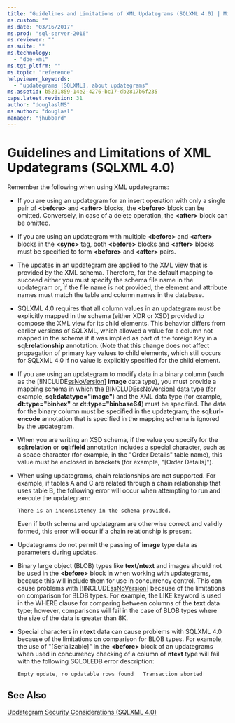 ```yaml
---
title: "Guidelines and Limitations of XML Updategrams (SQLXML 4.0) | Microsoft Docs"
ms.custom: ""
ms.date: "03/16/2017"
ms.prod: "sql-server-2016"
ms.reviewer: ""
ms.suite: ""
ms.technology: 
  - "dbe-xml"
ms.tgt_pltfrm: ""
ms.topic: "reference"
helpviewer_keywords: 
  - "updategrams [SQLXML], about updategrams"
ms.assetid: b5231859-14e2-4276-bc17-db2817b6f235
caps.latest.revision: 31
author: "douglaslMS"
ms.author: "douglasl"
manager: "jhubbard"
---
```

# Guidelines and Limitations of XML Updategrams (SQLXML 4.0)
  Remember the following when using XML updategrams:  
  
-   If you are using an updategram for an insert operation with only a single pair of **\<before>** and **\<after>** blocks, the **\<before>** block can be omitted. Conversely, in case of a delete operation, the **\<after>** block can be omitted.  
  
-   If you are using an updategram with multiple **\<before>** and **\<after>** blocks in the **\<sync>** tag, both **\<before>** blocks and **\<after>** blocks must be specified to form **\<before>** and **\<after>** pairs.  
  
-   The updates in an updategram are applied to the XML view that is provided by the XML schema. Therefore, for the default mapping to succeed either you must specify the schema file name in the updategram or, if the file name is not provided, the element and attribute names must match the table and column names in the database.  
  
-   SQLXML 4.0 requires that all column values in an updategram must be explicitly mapped in the schema (either XDR or XSD) provided to compose the XML view for its child elements. This behavior differs from earlier versions of SQLXML, which allowed a value for a column not mapped in the schema if it was implied as part of the foreign Key in a **sql:relationship** annotation. (Note that this change does not affect propagation of primary key values to child elements, which still occurs for SQLXML 4.0 if no value is explicitly specified for the child element.  
  
-   If you are using an updategram to modify data in a binary column (such as the [!INCLUDE[ssNoVersion](../../../includes/ssnoversion-md.md)] **image** data type), you must provide a mapping schema in which the [!INCLUDE[ssNoVersion](../../../includes/ssnoversion-md.md)] data type (for example, **sql:datatype="image"**) and the XML data type (for example, **dt:type="binhex"** or **dt:type="binbase64**) must be specified. The data for the binary column must be specified in the updategram; the **sql:url-encode** annotation that is specified in the mapping schema is ignored by the updategram.  
  
-   When you are writing an XSD schema, if the value you specify for the **sql:relation** or **sql:field** annotation includes a special character, such as a space character (for example, in the "Order Details" table name), this value must be enclosed in brackets (for example, "[Order Details]").  
  
-   When using updategrams, chain relationships are not supported. For example, if tables A and C are related through a chain relationship that uses table B, the following error will occur when attempting to run and execute the updategram:  
  
    ```  
    There is an inconsistency in the schema provided.  
    ```  
  
     Even if both schema and updategram are otherwise correct and validly formed, this error will occur if a chain relationship is present.  
  
-   Updategrams do not permit the passing of **image** type data as parameters during updates.  
  
-   Binary large object (BLOB) types like **text/ntext** and images should not be used in the **\<before>** block in when working with updategrams, because this will include them for use in concurrency control. This can cause problems with [!INCLUDE[ssNoVersion](../../../includes/ssnoversion-md.md)] because of the limitations on comparison for BLOB types. For example, the LIKE keyword is used in the WHERE clause for comparing between columns of the **text** data type; however, comparisons will fail in the case of BLOB types where the size of the data is greater than 8K.  
  
-   Special characters in **ntext** data can cause problems with SQLXML 4.0 because of the limitations on comparison for BLOB types. For example, the use of "[Serializable]" in the **\<before>** block of an updategrams when used in concurrency checking of a column of **ntext** type will fail with the following SQLOLEDB error description:  
  
    ```  
    Empty update, no updatable rows found   Transaction aborted  
    ```  
  
## See Also  
 [Updategram Security Considerations &#40;SQLXML 4.0&#41;](../../../relational-databases/sqlxml-annotated-xsd-schemas-xpath-queries/security/updategram-security-considerations-sqlxml-4-0.md)  
  
  